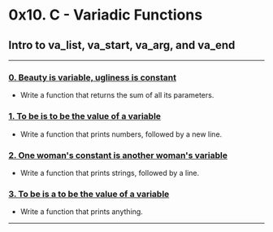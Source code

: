 # 0x10. C - Variadic Functions

## Intro to va\_list, va\_start, va\_arg, and va\_end

___

### [0. Beauty is variable, ugliness is constant](./1-print_numbers.c)
* Write a function that returns the sum of all its parameters.


### [1. To be is to be the value of a variable](./1-print_numbers.c)
* Write a function that prints numbers, followed by a new line.


### [2. One woman's constant is another woman's variable](./2-print_strings.c)
* Write a function that prints strings, followed by a line.


### [3. To be is a to be the value of a variable](./3-print_all.c)
* Write a function that prints anything.

___
